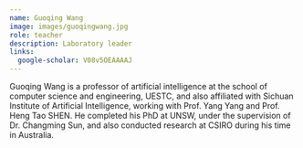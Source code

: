 ```yaml
---
name: Guoqing Wang
image: images/guoqingwang.jpg
role: teacher
description: Laboratory leader
links:
  google-scholar: V08v5OEAAAAJ
---
```


Guoqing Wang is a professor of artificial intelligence at the school of computer science and engineering, UESTC, and also affiliated with Sichuan Institute of Artificial Intelligence, working with Prof. Yang Yang and Prof. Heng Tao SHEN. He completed his PhD at UNSW, under the supervision of Dr. Changming Sun, and also conducted research at CSIRO during his time in Australia.
